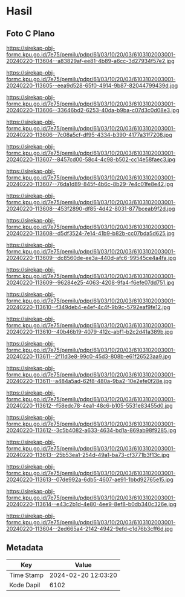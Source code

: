 # Hasil

## Foto C Plano

https://sirekap-obj-formc.kpu.go.id/7e75/pemilu/pdpr/61/03/10/20/03/6103102003001-20240220-113604--a83829af-ee81-4b89-a6cc-3d27934f57e2.jpg

https://sirekap-obj-formc.kpu.go.id/7e75/pemilu/pdpr/61/03/10/20/03/6103102003001-20240220-113605--eea9d528-65f0-4914-9b87-82044799439d.jpg

https://sirekap-obj-formc.kpu.go.id/7e75/pemilu/pdpr/61/03/10/20/03/6103102003001-20240220-113606--33646bd2-6253-40da-b9ba-c07d3c0d08e3.jpg

https://sirekap-obj-formc.kpu.go.id/7e75/pemilu/pdpr/61/03/10/20/03/6103102003001-20240220-113606--7c08a5cf-df95-4334-b390-4177a31f7208.jpg

https://sirekap-obj-formc.kpu.go.id/7e75/pemilu/pdpr/61/03/10/20/03/6103102003001-20240220-113607--8457cd00-58c4-4c98-b502-cc14e58faec3.jpg

https://sirekap-obj-formc.kpu.go.id/7e75/pemilu/pdpr/61/03/10/20/03/6103102003001-20240220-113607--76da1d89-845f-4b6c-8b29-7e4c01fe8e42.jpg

https://sirekap-obj-formc.kpu.go.id/7e75/pemilu/pdpr/61/03/10/20/03/6103102003001-20240220-113608--453f2890-df85-4d42-8031-877bceab9f2d.jpg

https://sirekap-obj-formc.kpu.go.id/7e75/pemilu/pdpr/61/03/10/20/03/6103102003001-20240220-113608--d5df3524-7e14-41b9-b82b-cc07bda5d625.jpg

https://sirekap-obj-formc.kpu.go.id/7e75/pemilu/pdpr/61/03/10/20/03/6103102003001-20240220-113609--dc8560de-ee3a-440d-afc6-99545ce4a4fa.jpg

https://sirekap-obj-formc.kpu.go.id/7e75/pemilu/pdpr/61/03/10/20/03/6103102003001-20240220-113609--96284e25-4063-4208-9fa4-f6efe07dd751.jpg

https://sirekap-obj-formc.kpu.go.id/7e75/pemilu/pdpr/61/03/10/20/03/6103102003001-20240220-113610--f349deb4-e4ef-4c4f-9b9c-5792eaf9fe12.jpg

https://sirekap-obj-formc.kpu.go.id/7e75/pemilu/pdpr/61/03/10/20/03/6103102003001-20240220-113610--40b46b19-4079-412c-abf1-b2c2d41a389b.jpg

https://sirekap-obj-formc.kpu.go.id/7e75/pemilu/pdpr/61/03/10/20/03/6103102003001-20240220-113611--2f11d3e8-99c0-45d3-808b-e61f26523aa9.jpg

https://sirekap-obj-formc.kpu.go.id/7e75/pemilu/pdpr/61/03/10/20/03/6103102003001-20240220-113611--a484a5ad-62f8-480a-9ba2-10e2efe0f28e.jpg

https://sirekap-obj-formc.kpu.go.id/7e75/pemilu/pdpr/61/03/10/20/03/6103102003001-20240220-113612--f58edc78-4ea1-48c6-b105-5531e83455d0.jpg

https://sirekap-obj-formc.kpu.go.id/7e75/pemilu/pdpr/61/03/10/20/03/6103102003001-20240220-113612--3c5b4082-a633-4634-bd1a-869ab98f9285.jpg

https://sirekap-obj-formc.kpu.go.id/7e75/pemilu/pdpr/61/03/10/20/03/6103102003001-20240220-113613--25b53ea1-254d-49a1-ba73-cf3771b3f13c.jpg

https://sirekap-obj-formc.kpu.go.id/7e75/pemilu/pdpr/61/03/10/20/03/6103102003001-20240220-113613--07de992a-6db5-4607-ae91-1bbd92765e15.jpg

https://sirekap-obj-formc.kpu.go.id/7e75/pemilu/pdpr/61/03/10/20/03/6103102003001-20240220-113614--e43c2b1d-4e80-4ee9-8ef8-b0db340c326e.jpg

https://sirekap-obj-formc.kpu.go.id/7e75/pemilu/pdpr/61/03/10/20/03/6103102003001-20240220-113604--2ed665a4-2142-4942-9efd-c1d76b3cff6d.jpg


## Metadata

| Key        | Value               |
| ---------- | ------------------- |
| Time Stamp | 2024-02-20 12:03:20 |
| Kode Dapil | 6102                |



